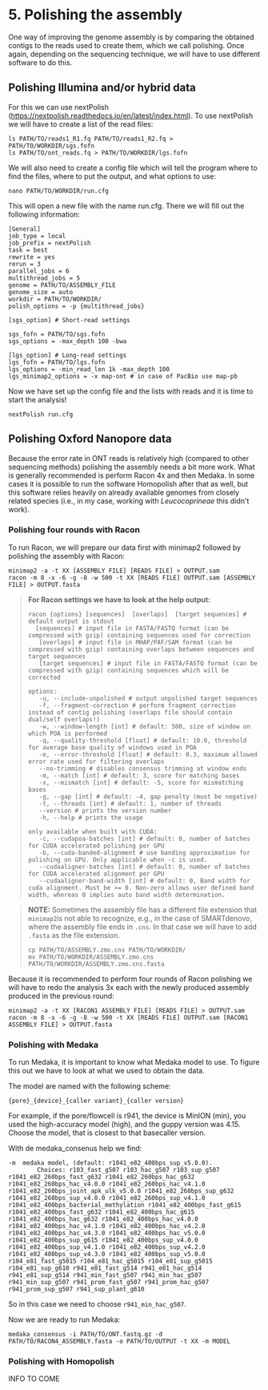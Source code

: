 # 5. Polishing the assembly
One way of improving the genome assembly is by comparing the obtained contigs to the reads used to create them, which we call polishing. 
Once again, depending on the sequencing technique, we will have to use different software to do this.

## Polishing Illumina and/or hybrid data
For this we can use nextPolish (https://nextpolish.readthedocs.io/en/latest/index.html). To use nextPolish we will have to create a list of the read files:

```
ls PATH/TO/reads1_R1.fq PATH/TO/reads1_R2.fq > PATH/TO/WORKDIR/sgs.fofn
ls PATH/TO/ont_reads.fq > PATH/TO/WORKDIR/lgs.fofn
```

We will also need to create a config file which will tell the program where to find the files, where to put the output, and what options to use:
```
nano PATH/TO/WORKDIR/run.cfg
```

This will open a new file with the name run.cfg. There we will fill out the following information:
```
[General]
job_type = local
job_prefix = nextPolish
task = best
rewrite = yes
rerun = 3
parallel_jobs = 6
multithread_jobs = 5
genome = PATH/TO/ASSEMBLY_FILE
genome_size = auto
workdir = PATH/TO/WORKDIR/
polish_options = -p {multithread_jobs}

[sgs_option] # Short-read settings

sgs_fofn = PATH/TO/sgs.fofn
sgs_options = -max_depth 100 -bwa

[lgs_option] # Long-read settings
lgs_fofn = PATH/TO/lgs.fofn
lgs_options = -min_read_len 1k -max_depth 100
lgs_minimap2_options = -x map-ont # in case of PacBio use map-pb
```
Now we have set up the config file and the lists with reads and it is time to start the analysis!
```
nextPolish run.cfg
```

## Polishing Oxford Nanopore data
Because the error rate in ONT reads is relatively high (compared to other sequencing methods) polishing the assembly needs a bit more work. What is generally recommended is perform Racon 4x and then Medaka. In some cases it is possible to run the software Homopolish after that as well, but this software relies heavily on already available genomes from closely related species (i.e., in my case, working with *Leucocoprineae* this didn't work).

### Polishing four rounds with Racon
To run Racon, we will prepare our data first with minimap2 followed by polishing the assembly with Racon:
```
minimap2 -a -t XX [ASSEMBLY FILE] [READS FILE] > OUTPUT.sam
racon -m 8 -x -6 -g -8 -w 500 -t XX [READS FILE] OUTPUT.sam [ASSEMBLY FILE] > OUTPUT.fasta
```

> **For Racon settings we have to look at the help output:**
>```
>racon {options} [sequences]  [overlaps]  [target sequences] # default output is stdout
>   [sequences] # input file in FASTA/FASTQ format (can be compressed with gzip) containing sequences used for correction
>    [overlaps] # input file in MHAP/PAF/SAM format (can be compressed with gzip) containing overlaps between sequences and target sequences
>    [target sequences] # input file in FASTA/FASTQ format (can be compressed with gzip) containing sequences which will be corrected
>
>options:
>    -u, --include-unpolished # output unpolished target sequences
>    -f, --fragment-correction # perform fragment correction instead of contig polishing (overlaps file should contain dual/self overlaps!)
>    -w, --window-length [int] # default: 500, size of window on which POA is performed
>    -q, --quality-threshold [float] # default: 10.0, threshold for average base quality of windows used in POA
>    -e, --error-threshold [float] # default: 0.3, maximum allowed error rate used for filtering overlaps
>    --no-trimming # disables consensus trimming at window ends
>    -m, --match [int] # default: 3, score for matching bases
>    -x, --mismatch [int] # default: -5, score for mismatching bases
>    -g, --gap [int] # default: -4, gap penalty (must be negative)
>    -t, --threads [int] # default: 1, number of threads
>    --version # prints the version number
>    -h, --help # prints the usage
>
>only available when built with CUDA:
>    -c, --cudapoa-batches [int] # default: 0, number of batches for CUDA accelerated polishing per GPU
>    -b, --cuda-banded-alignment # use banding approximation for polishing on GPU. Only applicable when -c is used.
>    --cudaaligner-batches [int] # default: 0, number of batches for CUDA accelerated alignment per GPU
>    --cudaaligner-band-width [int] # default: 0, Band width for cuda alignment. Must be >= 0. Non-zero allows user defined band width, whereas 0 implies auto band width determination.
>```
   
>**NOTE:**
>Sometimes the assembly file has a different file extension that `minimap2`is not able to recognize, e.g., in the case of SMARTdenovo, where the assembly file ends in `.cns`. In that case we will have to add `.fasta` as the file extension.
>```
>cp PATH/TO/ASSEMBLY.zmo.cns PATH/TO/WORKDIR/
>mv PATH/TO/WORKDIR/ASSEMBLY.zmo.cns PATH/TO/WORKDIR/ASSEMBLY.zmo.cns.fasta
>```

Because it is recommended to perform four rounds of Racon polishing we will have to redo the analysis 3x each with the newly produced assembly produced in the previous round:
```
minimap2 -a -t XX [RACON1 ASSEMBLY FILE] [READS FILE] > OUTPUT.sam
racon -m 8 -x -6 -g -8 -w 500 -t XX [READS FILE] OUTPUT.sam [RACON1 ASSEMBLY FILE] > OUTPUT.fasta
```

### Polishing with Medaka
To run Medaka, it is important to know what Medaka model to use. To figure this out we have to look at what we used to obtain the data.

The model are named with the following scheme:
```
{pore}_{device}_{caller variant}_{caller version}
```
For example, if the pore/flowcell is r941, the device is MinION (min), you used the high-accuracy model (high), and the guppy version was 4.15. Choose the model, that is closest to that basecaller version.

With de medaka_consenus help we find:
```
-m  medaka model, (default: r1041_e82_400bps_sup_v5.0.0).
        Choices: r103_fast_g507 r103_hac_g507 r103_sup_g507 r1041_e82_260bps_fast_g632 r1041_e82_260bps_hac_g632 r1041_e82_260bps_hac_v4.0.0 r1041_e82_260bps_hac_v4.1.0 r1041_e82_260bps_joint_apk_ulk_v5.0.0 r1041_e82_260bps_sup_g632 r1041_e82_260bps_sup_v4.0.0 r1041_e82_260bps_sup_v4.1.0 r1041_e82_400bps_bacterial_methylation r1041_e82_400bps_fast_g615 r1041_e82_400bps_fast_g632 r1041_e82_400bps_hac_g615 r1041_e82_400bps_hac_g632 r1041_e82_400bps_hac_v4.0.0 r1041_e82_400bps_hac_v4.1.0 r1041_e82_400bps_hac_v4.2.0 r1041_e82_400bps_hac_v4.3.0 r1041_e82_400bps_hac_v5.0.0 r1041_e82_400bps_sup_g615 r1041_e82_400bps_sup_v4.0.0 r1041_e82_400bps_sup_v4.1.0 r1041_e82_400bps_sup_v4.2.0 r1041_e82_400bps_sup_v4.3.0 r1041_e82_400bps_sup_v5.0.0 r104_e81_fast_g5015 r104_e81_hac_g5015 r104_e81_sup_g5015 r104_e81_sup_g610 r941_e81_fast_g514 r941_e81_hac_g514 r941_e81_sup_g514 r941_min_fast_g507 r941_min_hac_g507 r941_min_sup_g507 r941_prom_fast_g507 r941_prom_hac_g507 r941_prom_sup_g507 r941_sup_plant_g610
```

So in this case we need to choose `r941_min_hac_g507`.

Now we are ready to run Medaka:
```
medaka_consensus -i PATH/TO/ONT.fastq.gz -d PATH/TO/RACON4_ASSEMBLY.fasta -o PATH/TO/OUTPUT -t XX -m MODEL
```

### Polishing with Homopolish

INFO TO COME